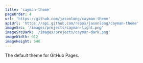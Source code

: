 ```yaml
---
title: 'cayman-theme'
pageOrder: 4
url: 'https://github.com/jasonlong/cayman-theme'
apiUrl: 'https://api.github.com/repos/jasonlong/cayman-theme'
imageSrc: '/images/projects/cayman-light.png'
imageSrcDark: '/images/projects/cayman-dark.png'
imageWidth: 912
imageHeight: 640
---
```

The default theme for GitHub Pages.
